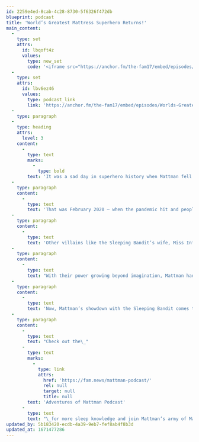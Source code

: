 ```yaml
---
id: 2259e4ed-8cab-4c28-8730-5f6326f472db
blueprint: podcast
title: 'World’s Greatest Mattress Superhero Returns!'
main_content:
  -
    type: set
    attrs:
      id: lbqoft4z
      values:
        type: new_set
        code: '<iframe src="https://anchor.fm/the-fam17/embed/episodes/Worlds-Greatest-Mattress-Superhero-Returns-e1mkdib/a-a8d60fu" height="102px" width="400px" frameborder="0" scrolling="no"></iframe>'
  -
    type: set
    attrs:
      id: lbv6ez46
      values:
        type: podcast_link
        link: 'https://anchor.fm/the-fam17/embed/episodes/Worlds-Greatest-Mattress-Superhero-Returns-e1mkdib/a-a8d60fu'
  -
    type: paragraph
  -
    type: heading
    attrs:
      level: 3
    content:
      -
        type: text
        marks:
          -
            type: bold
        text: 'It was a sad day in superhero history when Mattman fell fighting the nasty Sleeping Bandit.'
  -
    type: paragraph
    content:
      -
        type: text
        text: 'That was February 2020 — when the pandemic hit and people all around the world longed for a good night’s sleep.'
  -
    type: paragraph
    content:
      -
        type: text
        text: 'Other villains like the Sleeping Bandit’s wife, Miss Information, as well as the Tyranno-Snore-us Rex and the Caffeine Chameleon all ganged up to take down sleep once and for all!'
  -
    type: paragraph
    content:
      -
        type: text
        text: "With their power growing beyond imagination, Mattman had no choice but to put his super suit back on, form new habits, and educate the world about the importance of sleep, bedtime and a comfortable mattress.\_"
  -
    type: paragraph
    content:
      -
        type: text
        text: 'Now, Mattman’s showdown with the Sleeping Bandit comes to an epic end, and he needs your help!'
  -
    type: paragraph
    content:
      -
        type: text
        text: "Check out the\_"
      -
        type: text
        marks:
          -
            type: link
            attrs:
              href: 'https://fam.news/mattman-podcast/'
              rel: null
              target: null
              title: null
        text: 'Adventures of Mattman Podcast'
      -
        type: text
        text: "\_for more sleep knowledge and join Mattman’s army of Mattmen and Mattwomen to beat the horde of pesky sleep villains and take your life back!"
updated_by: 5b183420-ecdb-4a39-9eb7-fef8ab4f8b3d
updated_at: 1671477286
---
```

